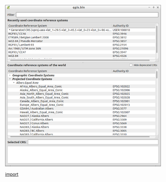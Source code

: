 ![](../images/QgsProjectionSelector-standalone.png)

[import](../gui/qgis-sample-QgsProjectionSelector.py)
